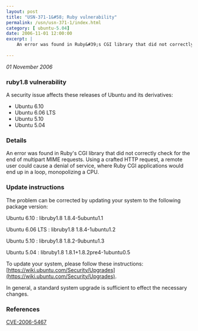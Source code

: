 ```yaml
---
layout: post
title: "USN-371-1&#58; Ruby vulnerability"
permalink: /usn/usn-371-1/index.html
category: [ ubuntu-5.04]
date: 2006-11-01 12:00:00
excerpt: |
    An error was found in Ruby&#39;s CGI library that did not correctly check  for the end of multipart MIME requests.  Using a crafted HTTP request, a  remote user could cause a denial of service, where Ruby CGI applications  would end up in a loop, monopolizing a CPU.
    
--- 
```

 
 

*01 November 2006*

### ruby1.8 vulnerability

A security issue affects these releases of Ubuntu and its derivatives:

* Ubuntu 6.10
* Ubuntu 6.06 LTS
* Ubuntu 5.10
* Ubuntu 5.04

### Details

An error was found in Ruby&#39;s CGI library that did not correctly check for the end of multipart MIME requests. Using a crafted HTTP request, a remote user could cause a denial of service, where Ruby CGI applications would end up in a loop, monopolizing a CPU.

### Update instructions

The problem can be corrected by updating your system to the following package version:

Ubuntu 6.10
 : libruby1.8 <span>1.8.4-5ubuntu1.1</span>

Ubuntu 6.06 LTS
 : libruby1.8 <span>1.8.4-1ubuntu1.2</span>

Ubuntu 5.10
 : libruby1.8 <span>1.8.2-9ubuntu1.3</span>

Ubuntu 5.04
 : libruby1.8 <span>1.8.1+1.8.2pre4-1ubuntu0.5</span>

To update your system, please follow these instructions: [https://wiki.ubuntu.com/Security/Upgrades](https://wiki.ubuntu.com/Security/Upgrades).

In general, a standard system upgrade is sufficient to effect the necessary changes.

### References

 
 [CVE-2006-5467](http://people.ubuntu.com/~ubuntu-security/cve/CVE-2006-5467)
 

